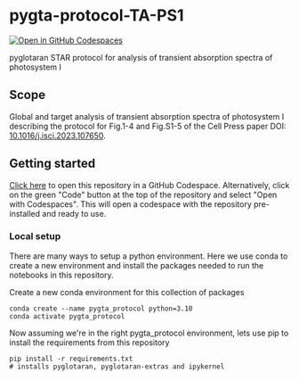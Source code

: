 # pygta-protocol-TA-PS1

[![Open in GitHub Codespaces](https://github.com/codespaces/badge.svg)](https://codespaces.new/ism200/pygta-protocol-ta-ps1)

pyglotaran STAR protocol for analysis of transient absorption spectra of photosystem I

## Scope

Global and target analysis of transient absorption spectra of photosystem I describing the protocol for Fig.1-4 and Fig.S1-5 of the Cell Press paper DOI: [10.1016/j.isci.2023.107650](https://doi.org/10.1016/j.isci.2023.107650).

## Getting started

[Click here](https://codespaces.new/ism200/pygta-protocol-ta-ps1) to open this repository in a GitHub Codespace. Alternatively, click on the green "Code" button at the top of the repository and select "Open with Codespaces". This will open a codespace with the repository pre-installed and ready to use.

### Local setup

There are many ways to setup a python environment. Here we use conda to create a new environment and install the packages needed to run the notebooks in this repository.

Create a new conda environment for this collection of packages

```shell
conda create --name pygta_protocol python=3.10
conda activate pygta_protocol
```

Now assuming we're in the right pygta_protocol environment, lets use pip to install the requirements from this repository

```shell
pip install -r requirements.txt
# installs pyglotaran, pyglotaran-extras and ipykernel
```
